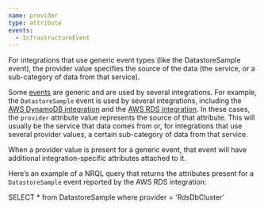 ```yaml
---
name: provider
type: attribute
events:
  - InfrastructureEvent
---
```


For integrations that use generic event types (like the DatastoreSample event), the provider value specifies the source of the data (the service, or a sub-category of data from that service).

Some [events](/docs/using-new-relic/welcome-new-relic/getting-started/glossary#event) are generic and are used by several integrations. For example, the `DatastoreSample` event is used by several integrations, including the [AWS DynamoDB integration](/docs/integrations/amazon-integrations/aws-integrations-list/aws-dynamodb-monitoring-integration) and the [AWS RDS integration](/docs/integrations/amazon-integrations/aws-integrations-list/aws-rds-monitoring-integration). In these cases, the `provider` attribute value represents the source of that attribute. This will usually be the service that data comes from or, for integrations that use several provider values, a certain sub-category of data from that service.

When a provider value is present for a generic event, that event will have additional integration-specific attributes attached to it.

Here’s an example of a NRQL query that returns the attributes present for a `DatastoreSample` event reported by the AWS RDS integration:

SELECT \* from DatastoreSample where provider = 'RdsDbCluster'